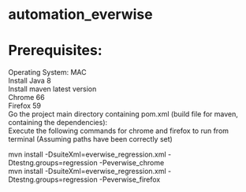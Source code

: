 # automation_everwise

# Prerequisites:
 Operating System: MAC <br/>
 Install Java 8 <br/>
 Install maven latest version <br/>
 Chrome 66 <br/>
 Firefox 59 <br/>
 Go the project main directory containing pom.xml (build file for maven, containing the dependencies): <br/>
 Execute the following commands for chrome and firefox to run from terminal (Assuming paths have been correctly set)

 mvn install -DsuiteXml=everwise_regression.xml -Dtestng.groups=regression -Peverwise_chrome <br/>
 mvn install -DsuiteXml=everwise_regression.xml -Dtestng.groups=regression -Peverwise_firefox
